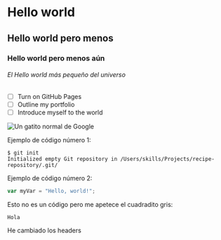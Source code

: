 # Hello world
## Hello world pero menos
### Hello world pero menos aún
###### El Hello world más pequeño del universo

- [ ] Turn on GitHub Pages
- [ ] Outline my portfolio
- [ ] Introduce myself to the world

![Un gatito normal de Google](https://www.wfla.com/wp-content/uploads/sites/71/2023/05/GettyImages-1389862392.jpg?w=876&h=493&crop=1)

Ejemplo de código número 1:

```
$ git init
Initialized empty Git repository in /Users/skills/Projects/recipe-repository/.git/
```

Ejemplo de código número 2:

``` javascript
var myVar = "Hello, world!";
```

Esto no es un código pero me apetece el cuadradito gris:
```
Hola
```













He cambiado los headers
